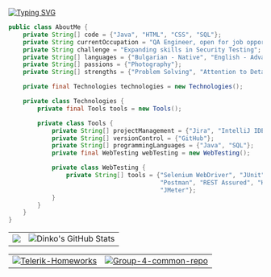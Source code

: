 [![Typing SVG](https://readme-typing-svg.demolab.com?font=Fira+Code&size=40&duration=2300&color=FF1B1B&center=true&vCenter=true&multiline=true&random=false&width=900&height=130&lines=Hi%2C+my+name+is+Dinko;QA+engineer+from+Bulgaria)](https://git.io/typing-svg)

```java
public class AboutMe {
    private String[] code = {"Java", "HTML", "CSS", "SQL"};
    private String currentOccupation = "QA Engineer, open for job opportunities";
    private String challenge = "Expanding skills in Security Testing";
    private String[] languages = {"Bulgarian - Native", "English - Advanced"};
    private String[] passions = {"Photography"};
    private String[] strengths = {"Problem Solving", "Attention to Detail", "Team Collaboration"};

    private final Technologies technologies = new Technologies();

    private class Technologies {
        private final Tools tools = new Tools();

        private class Tools {
            private String[] projectManagement = {"Jira", "IntelliJ IDEA"};
            private String[] versionControl = {"GitHub"};
            private String[] programmingLanguages = {"Java", "SQL"};
            private final WebTesting webTesting = new WebTesting();

            private class WebTesting {
                private String[] tools = {"Selenium WebDriver", "JUnit", "TestNG",
                                          "Postman", "REST Assured", "HTML", "CSS",
                                          "JMeter"};
            }
        }
    }
}
```


<table>
  <tr>
    <td>
      <a href="https://github.com/dinko-atanasov">
        <img src="https://github-readme-stats.vercel.app/api/top-langs/?username=dinko-atanasov&theme=radical&hide=glsl,python" />
      </a>
    </td>
    <td>
      <img src="https://github-readme-stats.vercel.app/api?username=dinko-atanasov&&show_icons=true&theme=radical&line_height=27&v=5" alt="Dinko's GitHub Stats" />
    </td>
  </tr>
</table>

<table>
  <tr>
    <td>
      <a href="https://github.com/dinko-atanasov/Telerik-Homeworks" target="_blank">
        <img align="center" src="https://github-readme-stats.vercel.app/api/pin/?username=dinko-atanasov&repo=Telerik-Homeworks&theme=gruvbox" alt="Telerik-Homeworks" />
      </a>
    </td>
    <td>
      <a href="https://github.com/Alpha-50-group-4-final-project/Group-4-common-repo" target="_blank">
        <img align="center" src="https://github-readme-stats.vercel.app/api/pin/?username=Alpha-50-group-4-final-project&repo=Group-4-common-repo&theme=gruvbox" alt="Group-4-common-repo" />
      </a>
    </td>
  </tr>
</table>



